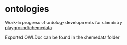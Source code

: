# ontologies
Work-in progress of ontology developments for chemistry
[playground/chemedata](chemedata/playground/chemedata.owl)


Exported OWLDoc can be found in the chemedata folder